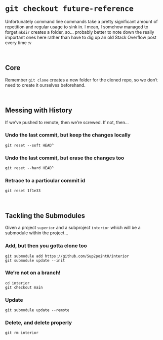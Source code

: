 # `git checkout future-reference`
<!-- #SQUARK live!
| dest = dev/git
| title = Git Gud
| desc = Really important Git commands to remember.
| style = dev
| index = dev / lists
-->

Unfortunately command line commands take a pretty significant amount of repetition and regular usage to sink in. I mean, I somehow managed to forget `mkdir` creates a folder, so... probably better to note down the really important ones here rather than have to dig up an old Stack Overflow post every time :v


<br>


## Core

Remember `git clone` creates a new folder for the cloned repo, so we don’t need to create it ourselves beforehand.


<br>


## Messing with History

If we’ve pushed to remote, then we’re screwed. If not, then...

### Undo the last commit, but keep the changes locally

```
git reset --soft HEAD^
```

### Undo the last commit, but erase the changes too

```
git reset --hard HEAD^
```

### Retrace to a particular commit id

```
git reset 1f1e33
```


<br>


## Tackling the Submodules

Given a project `superior` and a subproject `interior` which will be a submodule within the project...

### Add, but then you gotta clone too

```
git submodule add https://github.com/Sup2point0/interior
git submodule update --init
```

### We’re not on a branch!

```
cd interior
git checkout main
```

### Update

```
git submodule update --remote
```

### Delete, and delete properly

```
git rm interior
```
